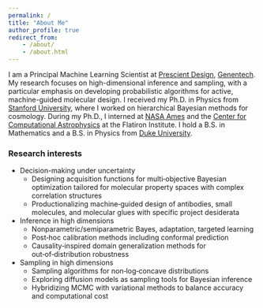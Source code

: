 ```yaml
---
permalink: /
title: "About Me"
author_profile: true
redirect_from: 
    - /about/
    - /about.html
---
```


I am a Principal Machine Learning Scientist at [Prescient Design](https://www.gene.com/scientists/our-scientists/prescient-design), [Genentech](https://www.gene.com/scientists/our-scientists/ji-won-park). My research focuses on high-dimensional inference and sampling, with a particular emphasis on developing probabilistic algorithms for active, machine-guided molecular design. I received my Ph.D. in Physics from [Stanford University](https://kipac.stanford.edu/people/ji-won-park), where I worked on hierarchical Bayesian methods for cosmology. During my Ph.D., I interned at [NASA Ames](https://www.nasa.gov/ames/) and the [Center for Computational Astrophysics](https://www.simonsfoundation.org/flatiron/center-for-computational-astrophysics/) at the Flatiron Institute. I hold a B.S. in Mathematics and a B.S. in Physics from [Duke University](https://duke.edu/).

### Research interests

* Decision-making under uncertainty
    * Designing acquisition functions for multi‑objective Bayesian optimization tailored for molecular property spaces with complex correlation structures
    * Productionalizing machine‑guided design of antibodies, small molecules, and molecular glues with specific project desiderata
* Inference in high dimensions
    * Nonparametric/semiparametric Bayes, adaptation, targeted learning
    * Post‑hoc calibration methods including conformal prediction
    * Causality‑inspired domain generalization methods for out‑of‑distribution robustness
* Sampling in high dimensions
    * Sampling algorithms for non‑log‑concave distributions
    * Exploring diffusion models as sampling tools for Bayesian inference
    * Hybridizing MCMC with variational methods to balance accuracy and computational cost
